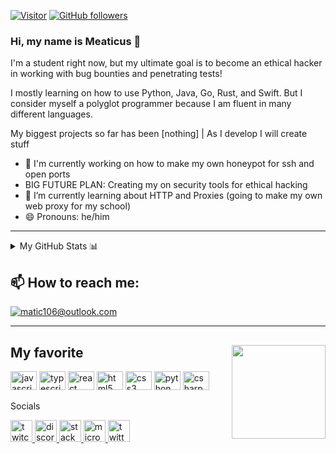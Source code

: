 [![Visitor](https://visitor-badge.laobi.icu/badge?page_id=Meaticus22.Meaticus22)](https://github.com/Meaticus22) [![GitHub followers](https://img.shields.io/github/followers/Meaticus22.svg?style=social&label=Follow)](https://github.com/Meaticus22?tab=followers)

### Hi, my name is Meaticus 👋
I'm a student right now, but my ultimate goal is to become an ethical hacker in working with bug bounties and penetrating tests!

I mostly learning on how to use Python, Java, Go, Rust, and Swift. But I consider myself a polyglot programmer because I am fluent in many different languages. 

My biggest projects so far has been [nothing] | As I develop I will create stuff 
- 🔭 I'm currently working on how to make my own honeypot for ssh and open ports 
- BIG FUTURE PLAN: Creating my on security tools for ethical hacking
- 🌱 I’m currently learning about HTTP and Proxies (going to make my own web proxy for my school)
- 😄 Pronouns: he/him 

---

<details>
  <summary>My GitHub Stats 📊</summary>
  
  ### CyberMeaticus

that austrian security guy

[![Twitter](https://img.shields.io/twitter/follow/firefart?style=for-the-badge&label=💩%20%40firefart&logo=twitter&logoColor=00AEFF&labelColor=black&color=7fff00)](https://twitter.com/firefart) [![Linkedin](https://img.shields.io/badge/💩%20firefart-blue?style=for-the-badge&logo=Linkedin&logoColor=00AEFF&labelColor=black&color=black)](https://www.linkedin.com/in/firefart/) [![Email](https://img.shields.io/badge/💩%20firefart@gmail.com-0078D4?style=for-the-badge&logo=Microsoft-Outlook&logoColor=00AEFF&labelColor=black&color=black)](mailto:firefart@gmail.com)

[![FireFart's GitHub stats](https://github-readme-stats.vercel.app/api?username=firefart&count_private=true&show_icons=true&theme=chartreuse-dark)](https://twitter.com/firefart)

[![Top Langs](https://github-readme-stats.vercel.app/api/top-langs/?username=firefart&theme=chartreuse-dark&langs_count=8&layout=compact)](https://twitter.com/firefart)

</details>



<h2>📫 How to reach me:</h2>

<a href="mailto:matic106@outlook.com">![matic106@outlook.com](https://img.shields.io/badge/Outlook-D14836?style=for-the-badge&logo=outlook&logoColor=white)</a>

---

<h2>My&nbsp;<strong>favorite</strong><img src="https://i.gifer.com/BNOo.gif" style="float:right; height:150px" /></h2>

<p><img alt="javascript logo" src="https://cdn.jsdelivr.net/gh/devicons/devicon/icons/javascript/javascript-original.svg" style="height:30px; width:42px" /> <img alt="typescript logo" src="https://cdn.jsdelivr.net/gh/devicons/devicon/icons/typescript/typescript-plain.svg" style="height:30px; width:42px" /> <img alt="react logo" src="https://cdn.jsdelivr.net/gh/devicons/devicon/icons/react/react-original.svg" style="height:30px; width:42px" /> <img alt="html5 logo" src="https://cdn.jsdelivr.net/gh/devicons/devicon/icons/html5/html5-original.svg" style="height:30px; width:42px" /> <img alt="css3 logo" src="https://cdn.jsdelivr.net/gh/devicons/devicon/icons/css3/css3-original.svg" style="height:30px; width:42px" /> <img alt="python logo" src="https://cdn.jsdelivr.net/gh/devicons/devicon/icons/python/python-original.svg" style="height:30px; width:42px" /> <img alt="csharp logo" src="https://cdn.jsdelivr.net/gh/devicons/devicon/icons/csharp/csharp-original.svg" style="height:30px; width:42px" /></p>

<p>Socials</p>

<p><a href="https://www.twitch.tv/Meaticus" target="_blank"><img alt="twitch logo" src="https://img.shields.io/static/v1?message=Twitch&amp;logo=twitch&amp;label=&amp;color=9146FF&amp;logoColor=white&amp;labelColor=&amp;style=for-the-badge" style="height:35px" /> </a> <a href="https://discord.com/channels/@me/1048703331347988580" target="_blank"> <img alt="discord logo" src="https://img.shields.io/static/v1?message=Discord&amp;logo=discord&amp;label=&amp;color=7289DA&amp;logoColor=white&amp;labelColor=&amp;style=for-the-badge" style="height:35px" /> </a> <a href="https://stackoverflow.com/users/21421465/meaticus" target="_blank"> <img alt="stackoverflow logo" src="https://img.shields.io/static/v1?message=Stackoverflow&amp;logo=stackoverflow&amp;label=&amp;color=FE7A16&amp;logoColor=white&amp;labelColor=&amp;style=for-the-badge" style="height:35px" /> </a> <a href="mailto="> <img alt="microsoft-outlook logo" src="https://img.shields.io/static/v1?message=Outlook&amp;logo=microsoft-outlook&amp;label=&amp;color=0078D4&amp;logoColor=white&amp;labelColor=&amp;style=for-the-badge" style="height:35px" /> </a> <a href="https://twitter.com/CyberMeaticus" target="_blank"> <img alt="twitter logo" src="https://img.shields.io/static/v1?message=Twitter&amp;logo=twitter&amp;label=&amp;color=1DA1F2&amp;logoColor=white&amp;labelColor=&amp;style=for-the-badge" style="height:35px" /> </a></p>

<p>&nbsp;</p>
